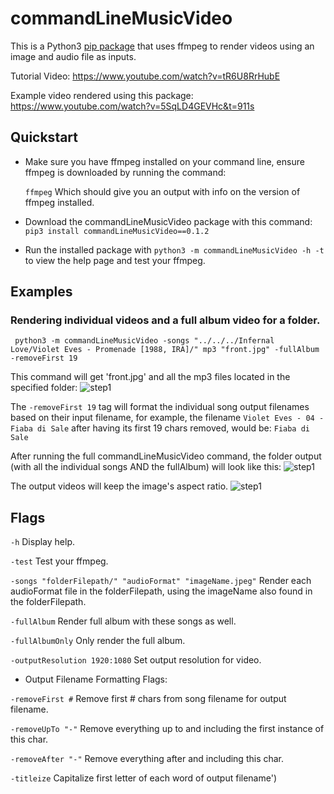 # commandLineMusicVideo

This is a Python3 [pip package](https://pypi.org/project/commandLineMusicVideo) that uses ffmpeg to render videos using an image and audio file as inputs.

Tutorial Video: https://www.youtube.com/watch?v=tR6U8RrHubE

Example video rendered using this package: https://www.youtube.com/watch?v=5SqLD4GEVHc&t=911s

## Quickstart
* Make sure you have ffmpeg installed on your command line, ensure ffmpeg is downloaded by running the command:

  ```ffmpeg```
  Which should give you an output with info on the version of ffmpeg installed.

* Download the commandLineMusicVideo package with this command: ```pip3 install commandLineMusicVideo==0.1.2```
* Run the installed package with ```python3 -m commandLineMusicVideo -h -t``` to view the help page and test your ffmpeg.

## Examples

### Rendering individual videos and a full album video for a folder.

``` python3 -m commandLineMusicVideo -songs "../../../Infernal Love/Violet Eves - Promenade [1988, IRA]/" mp3 "front.jpg" -fullAlbum -removeFirst 19```

This command will get 'front.jpg' and all the mp3 files located in the specified folder:
![step1](https://i.imgur.com/0l2YIJZ.png)

The ```-removeFirst 19``` tag will format the individual song output filenames based on their input filename, for example, the filename ```Violet Eves - 04 - Fiaba di Sale``` after having its first 19 chars removed, would be: ```Fiaba di Sale```

After running the full commandLineMusicVideo command, the folder output (with all the individual songs AND the fullAlbum) will look like this:
![step1](https://i.imgur.com/xDm7Ps9.png)

The output videos will keep the image's aspect ratio.
![step1](https://i.imgur.com/KA7xfhT.png)


## Flags

```-h``` Display help.

```-test``` Test your ffmpeg.

```-songs "folderFilepath/" "audioFormat" "imageName.jpeg"``` Render each audioFormat file in the folderFilepath, using the imageName also found in the folderFilepath.

```-fullAlbum``` Render full album with these songs as well.

```-fullAlbumOnly``` Only render the full album.

```-outputResolution 1920:1080``` Set output resolution for video.

* Output Filename Formatting Flags:

```-removeFirst #``` Remove first # chars from song filename for output filename.

```-removeUpTo "-"``` Remove everything up to and including the first instance of this char.

```-removeAfter "-"``` Remove everything after and including this char.

```-titleize``` Capitalize first letter of each word of output filename')    
